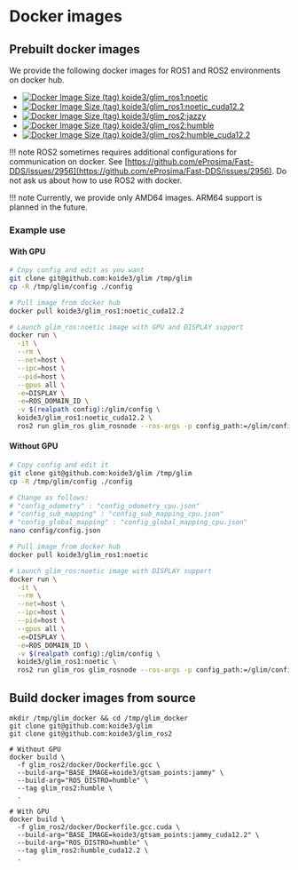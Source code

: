 # Docker images

## Prebuilt docker images

We provide the following docker images for ROS1 and ROS2 environments on docker hub.

- [![Docker Image Size (tag)](https://img.shields.io/docker/image-size/koide3/glim_ros1/noetic) koide3/glim_ros1:noetic](https://hub.docker.com/repository/docker/koide3/glim_ros1/tags)
- [![Docker Image Size (tag)](https://img.shields.io/docker/image-size/koide3/glim_ros1/noetic_cuda12.2) koide3/glim_ros1:noetic_cuda12.2](https://hub.docker.com/repository/docker/koide3/glim_ros1/tags)
- [![Docker Image Size (tag)](https://img.shields.io/docker/image-size/koide3/glim_ros2/jazzy) koide3/glim_ros2:jazzy](https://hub.docker.com/repository/docker/koide3/glim_ros2/tags)
- [![Docker Image Size (tag)](https://img.shields.io/docker/image-size/koide3/glim_ros2/humble) koide3/glim_ros2:humble](https://hub.docker.com/repository/docker/koide3/glim_ros2/tags)
- [![Docker Image Size (tag)](https://img.shields.io/docker/image-size/koide3/glim_ros2/humble_cuda12.2) koide3/glim_ros2:humble_cuda12.2](https://hub.docker.com/repository/docker/koide3/glim_ros2/tags)

!!! note
    ROS2 sometimes requires additional configurations for communication on docker. See [https://github.com/eProsima/Fast-DDS/issues/2956](https://github.com/eProsima/Fast-DDS/issues/2956). Do not ask us about how to use ROS2 with docker.

!!! note
    Currently, we provide only AMD64 images. ARM64 support is planned in the future.

### Example use

#### With GPU

```bash
# Copy config and edit as you want
git clone git@github.com:koide3/glim /tmp/glim
cp -R /tmp/glim/config ./config

# Pull image from docker hub
docker pull koide3/glim_ros1:noetic_cuda12.2

# Launch glim_ros:noetic image with GPU and DISPLAY support
docker run \
  -it \
  --rm \
  --net=host \
  --ipc=host \
  --pid=host \
  --gpus all \
  -e=DISPLAY \
  -e=ROS_DOMAIN_ID \
  -v $(realpath config):/glim/config \
  koide3/glim_ros1:noetic_cuda12.2 \
  ros2 run glim_ros glim_rosnode --ros-args -p config_path:=/glim/config
```

#### Without GPU

```bash
# Copy config and edit it
git clone git@github.com:koide3/glim /tmp/glim
cp -R /tmp/glim/config ./config

# Change as follows:
# "config_odometry" : "config_odometry_cpu.json"
# "config_sub_mapping" : "config_sub_mapping_cpu.json"
# "config_global_mapping" : "config_global_mapping_cpu.json"
nano config/config.json

# Pull image from docker hub
docker pull koide3/glim_ros1:noetic

# Launch glim_ros:noetic image with DISPLAY support
docker run \
  -it \
  --rm \
  --net=host \
  --ipc=host \
  --pid=host \
  --gpus all \
  -e=DISPLAY \
  -e=ROS_DOMAIN_ID \
  -v $(realpath config):/glim/config \
  koide3/glim_ros1:noetic \
  ros2 run glim_ros glim_rosnode --ros-args -p config_path:=/glim/config
```


## Build docker images from source

```
mkdir /tmp/glim_docker && cd /tmp/glim_docker
git clone git@github.com:koide3/glim
git clone git@github.com:koide3/glim_ros2

# Without GPU
docker build \
  -f glim_ros2/docker/Dockerfile.gcc \
  --build-arg="BASE_IMAGE=koide3/gtsam_points:jammy" \
  --build-arg="ROS_DISTRO=humble" \
  --tag glim_ros2:humble \
  .

# With GPU
docker build \
  -f glim_ros2/docker/Dockerfile.gcc.cuda \
  --build-arg="BASE_IMAGE=koide3/gtsam_points:jammy_cuda12.2" \
  --build-arg="ROS_DISTRO=humble" \
  --tag glim_ros2:humble_cuda12.2 \
  .
```
